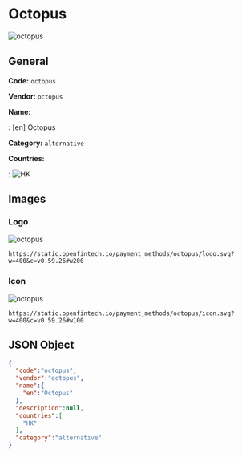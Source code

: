 
# Octopus 
![octopus](https://static.openfintech.io/payment_methods/octopus/logo.svg?w=400&c=v0.59.26#w200)  

## General 
**Code:** `octopus` 
 
**Vendor:** `octopus` 
 
**Name:**  
 
:	[en] Octopus  
 
**Category:** `alternative` 
 
**Countries:**  
 
:	![HK](https://cdnjs.cloudflare.com/ajax/libs/flag-icon-css/3.3.0/flags/4x3/hk.svg#w24)  
 

## Images 

### Logo 
![octopus](https://static.openfintech.io/payment_methods/octopus/logo.svg?w=400&c=v0.59.26#w200)  

```
https://static.openfintech.io/payment_methods/octopus/logo.svg?w=400&c=v0.59.26#w200
```  

### Icon 
![octopus](https://static.openfintech.io/payment_methods/octopus/icon.svg?w=400&c=v0.59.26#w100)  

```
https://static.openfintech.io/payment_methods/octopus/icon.svg?w=400&c=v0.59.26#w100
```  

## JSON Object 

```json
{
  "code":"octopus",
  "vendor":"octopus",
  "name":{
    "en":"Octopus"
  },
  "description":null,
  "countries":[
    "HK"
  ],
  "category":"alternative"
}
```  
